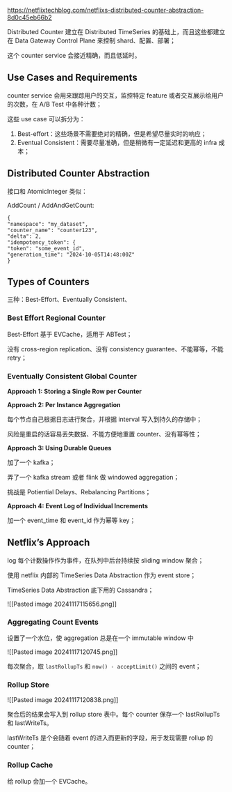 https://netflixtechblog.com/netflixs-distributed-counter-abstraction-8d0c45eb66b2

Distributed Counter 建立在 Distributed TimeSeries 的基础上，而且这些都建立在 Data Gateway Control Plane 来控制 shard、配置、部署；

这个 counter service 会接近精确，而且低延时。

## Use Cases and Requirements

counter service 会用来跟踪用户的交互，监控特定 feature 或者交互展示给用户的次数，在 A/B Test 中各种计数；

这些 use case 可以拆分为：

1. Best-effort：这些场景不需要绝对的精确，但是希望尽量实时的响应；
2. Eventual Consistent：需要尽量准确，但是稍微有一定延迟和更高的 infra 成本；

## Distributed Counter Abstraction

接口和 AtomicInteger 类似：

AddCount / AddAndGetCount:

```
{  
"namespace": "my_dataset",  
"counter_name": "counter123",  
"delta": 2,  
"idempotency_token": {  
"token": "some_event_id",  
"generation_time": "2024-10-05T14:48:00Z"  
}  
```

## Types of Counters

三种：Best-Effort、Eventually Consistent、

### Best Effort Regional Counter

Best-Effort 基于 EVCache，适用于 ABTest；

没有 cross-region replication、没有 consistency guarantee、不能幂等，不能 retry；

### Eventually Consistent Global Counter

**Approach 1: Storing a Single Row per Counter**

**Approach 2: Per Instance Aggregation**

每个节点自己根据日志进行聚合，并根据 interval 写入到持久的存储中；

风险是重启的话容易丢失数据、不能方便地重置 counter、没有幂等性；

**Approach 3: Using Durable Queues**

加了一个 kafka；

弄了一个 kafka stream 或者 flink 做 windowed aggregation；

挑战是 Potiential Delays、Rebalancing Partitions；

**Approach 4: Event Log of Individual Increments**

加一个 event_time 和 event_id 作为幂等 key；

## Netflix’s Approach

log 每个计数操作作为事件，在队列中后台持续按 sliding window 聚合；

使用 netflix 内部的 TimeSeries Data Abstraction 作为 event store；

TimeSeries Data Abstraction 底下用的 Cassandra；

![[Pasted image 20241117115656.png]]

### Aggregating Count Events

设置了一个水位，使 aggregation 总是在一个 immutable window 中

![[Pasted image 20241117120745.png]]

每次聚合，取 `lastRollupTs` 和 `now() - acceptLimit()` 之间的 event；

### Rollup Store

![[Pasted image 20241117120838.png]]

聚合后的结果会写入到 rollup store 表中。每个 counter 保存一个 lastRollupTs 和 lastWriteTs。

lastWriteTs 是个会随着 event 的进入而更新的字段，用于发现需要 rollup 的 counter；

### Rollup Cache

给 rollup 会加一个 EVCache。